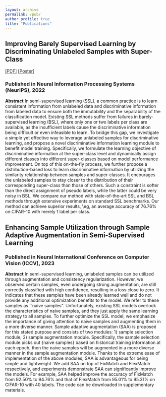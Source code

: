 ```yaml
---
layout: archive
permalink: /pub/
author_profile: true
title: "Publications"
---
```



## Improving Barely Supervised Learning by Discriminating Unlabeled Samples with Super-Class
[[PDF]](https://openreview.net/pdf?id=Nlsr4DepNt) [[Poster]](https://nips.cc/media/PosterPDFs/NeurIPS%202022/54238.png)

### Published in Neural Information Processing Systems (NeurIPS), 2022

**Abstract** In semi-supervised learning (SSL),  a common practice is to learn consistent information from unlabeled data and discriminative information from labeled data to ensure both the immutability and the separability of the classification model.  Existing SSL methods  suffer from failures in barely-supervised learning (BSL), where only one or two labels per class are available, as the insufficient labels cause the discriminative information being difficult or even infeasible to learn. To bridge this gap, we investigate a simple yet effective way to leverage unlabeled samples for discriminative learning, and propose a novel discriminative information learning module to benefit model training. Specifically, we formulate the learning objective of discriminative information at the super-class level and dynamically assign different classes into different super-classes based on  model performance improvement. On top of this on-the-fly process, we further propose a distribution-based loss to learn discriminative information by utilizing the similarity relationship between samples and super-classes. It encourages the  unlabeled samples to stay closer to the distribution of their corresponding super-class than those of others. Such a constraint is softer than the direct assignment of pseudo labels, while the latter could be very noisy in BSL. We compare our method with state-of-the-art SSL and BSL methods through extensive experiments on standard SSL benchmarks. Our method can achieve superior results, \eg, an average accuracy of 76.76% on CIFAR-10 with merely 1 label per class.


## Enhancing Sample Utilization through Sample Adaptive Augmentation in Semi-Supervised Learning

### Published in Neural International Conference on Computer Vision (ICCV), 2023

**Abstract** In semi-supervised learning, unlabeled samples can be utilized through augmentation and consistency regularization. 
However, we observed certain samples, even undergoing strong augmentation, are still correctly classified with high confidence, resulting in a loss close to zero. 
It indicates that these samples have been already learned well and do not provide any additional optimization benefits to the model. We refer to these samples as ``naive samples".
Unfortunately, existing SSL models overlook the characteristics of naive samples, and they just apply the same learning strategy to all samples. 
To further optimize the SSL model, we emphasize the importance of giving attention to naive samples and augmenting them in a more diverse manner.
Sample adaptive augmentation (SAA) is proposed for this stated purpose and consists of two modules: 1) sample selection module; 2) sample augmentation module. 
Specifically, the sample selection module picks out {naive samples} based on historical training information at each epoch, then the naive samples will be augmented in a more diverse manner in the sample augmentation module.
Thanks to the extreme ease of implementation of the above modules, SAA is advantageous for being simple and lightweight. We add SAA on top of FixMatch and FlexMatch respectively, and experiments demonstrate SAA can significantly improve the models.
For example, SAA helped improve the accuracy of FixMatch from 92.50\% to 94.76\% and that of FlexMatch from 95.01\% to 95.31\% on CIFAR-10 with 40 labels. The code can be downloaded in supplementary materials.

